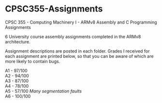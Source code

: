 # CPSC355-Assignments
CPSC 355 - Computing Machinery I - ARMv8 Assembly and C Programming Assignments

6 University course assembly assignments completed in the ARMv8 architecture. 

Assignment descriptions are posted in each folder. Grades I received for each assignment are printed below, so that you can be aware of which are more likely to contain bugs.

A1 - 97/100 <br />
A2 - 94/100 <br />
A3 - 87/100 <br />
A4 - 78/100 <br />
A5 - 57/100 *Many segmentation faults* <br />
A6 - 100/100
